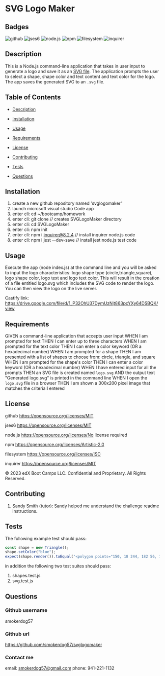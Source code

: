 # SVG Logo Maker

## Badges
    
![github](https://img.shields.io/badge/github-Profile-lightgrey.svg) ![jses6](https://img.shields.io/badge/JavaScript--ES6-yellow.svg) ![node.js](https://img.shields.io/badge/node.js-12.0-green.svg) ![npm](https://img.shields.io/badge/npm-6.14.4-blue.svg) ![filesystem](https://img.shields.io/badge/fs-File_System-red.svg) ![inquirer](https://img.shields.io/badge/Inquirer-8.2.4-purple.svg)

## Description

This is a Node.js command-line application that takes in user input to generate a logo and save it as an [SVG file](https://en.wikipedia.org/wiki/Scalable_Vector_Graphics). The application prompts the user to select a shape, shape color and text content and text color for the logo. The app saves the generated SVG to an `.svg` file.
  
## Table of Contents
  
- [Description](#description)

- [Installation](#installation)

- [Usage](#usage)

- [Requirements](#requirements)

- [License](#license)

- [Contributing](#contributing)

- [Tests](#tests)

- [Questions](#questions)
  
## Installation
  
1. create a new github repository named 'svglogomaker'
2. launch microsoft visual studio Code app
3. enter cli:  cd ~/bootcamp/homework
4. enter cli:  git clone <repository> // creates SVGLogoMaker directory
5. enter cli:  cd SVGLogoMaker
6. enter cli:  npm init
7. enter cli:  npm i inquirer@8.2.4  // install inquirer node.js code
8. enter cli:  npm i jest --dev-save // install jest node.js test code
  
## Usage

Execute the app (node index.js) at the command line and you will be asked to input the logo characteristics: logo shape type (circle,triangle,square), logo shape color, logo text and logo text color. This will result in the creation of a file entitled logo.svg which includes the SVG code to render the logo.  You can then view the logo on the live server.

Castify link:   https://drive.google.com/file/d/1_P32OhU37DymUzNjt863pcYXy64DSBQK/view

## Requirements

GIVEN a command-line application that accepts user input
WHEN I am prompted for text
THEN I can enter up to three characters
WHEN I am prompted for the text color
THEN I can enter a color keyword (OR a hexadecimal number)
WHEN I am prompted for a shape
THEN I am presented with a list of shapes to choose from: circle, triangle, and square
WHEN I am prompted for the shape's color
THEN I can enter a color keyword (OR a hexadecimal number)
WHEN I have entered input for all the prompts
THEN an SVG file is created named `logo.svg`
AND the output text "Generated logo.svg" is printed in the command line
WHEN I open the `logo.svg` file in a browser
THEN I am shown a 300x200 pixel image that matches the criteria I entered

## License

github
https://opensource.org/licenses/MIT

jses6
https://opensource.org/licenses/MIT

node.js
https://opensource.org/licenses/No license required

npm
https://opensource.org/licenses/Artistic-2.0

filesystem
https://opensource.org/licenses/ISC

inquirer
https://opensource.org/licenses/MIT

© 2023 edX Boot Camps LLC. Confidential and Proprietary. All Rights Reserved.

## Contributing

1. Sandy Smith (tutor):  Sandy helped me understand the challenge readme instructions.

## Tests

The following example test should pass:

```js
const shape = new Triangle();
shape.setColor("blue");
expect(shape.render()).toEqual('<polygon points="150, 18 244, 182 56, 182" fill="blue" />')
```
in addition the following two test suites should pass:
1. shapes.test.js
2. svg.test.js

## Questions
  
### Github username
smokerdog57

### Github url
https://github.com/smokerdog57/svglogomaker
  
### Contact me
email: smokerdog57@gmail.com
phone: 941-221-1132